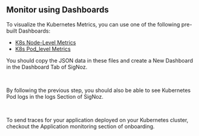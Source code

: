 ## Monitor using Dashboards

To visualize the Kubernetes Metrics, you can use one of the following pre-built Dashboards:

- [K8s Node-Level Metrics](https://github.com/SigNoz/dashboards/blob/main/k8s-node-%26-pod-metrics/k8s-node-level-metrics.json)
- [K8s Pod_level Metrics](https://github.com/SigNoz/dashboards/blob/main/k8s-node-%26-pod-metrics/k8s-pod-level-metrics.json)

You should copy the JSON data in these files and create a New Dashboard in the Dashboard Tab of SigNoz.

&nbsp;

By following the previous step, you should also be able to see Kubernetes Pod logs in the logs Section of SigNoz.

&nbsp;

To send traces for your application deployed on your Kubernetes cluster, checkout the Application monitoring section of onboarding.